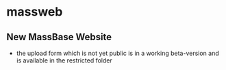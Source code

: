 # massweb

## New MassBase Website


* the upload form which is not yet public is in a working beta-version and is available in the restricted folder
